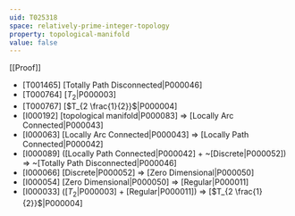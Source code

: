 ```yaml
---
uid: T025318
space: relatively-prime-integer-topology
property: topological-manifold
value: false
---
```

[[Proof]]

* [T001465] [Totally Path Disconnected|P000046]
* [T000764] [$T_2$|P000003]
* [T000767] [$T_{2 \frac{1}{2}}$|P000004]
* [I000192] [topological manifold|P000083] => [Locally Arc Connected|P000043]
* [I000063] [Locally Arc Connected|P000043] => [Locally Path Connected|P000042]
* [I000089] ([Locally Path Connected|P000042] + ~[Discrete|P000052]) => ~[Totally Path Disconnected|P000046]
* [I000066] [Discrete|P000052] => [Zero Dimensional|P000050]
* [I000054] [Zero Dimensional|P000050] => [Regular|P000011]
* [I000033] ([$T_2$|P000003] + [Regular|P000011]) => [$T_{2 \frac{1}{2}}$|P000004]

